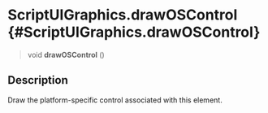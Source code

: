 ScriptUIGraphics.drawOSControl {#ScriptUIGraphics.drawOSControl}
==============================

> void **drawOSControl** ()

Description
-----------

Draw the platform-specific control associated with this element.
